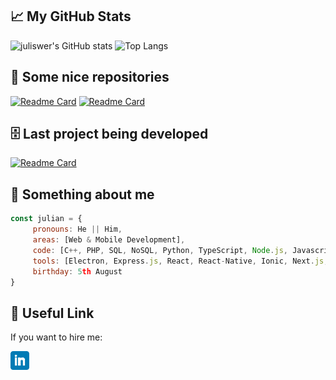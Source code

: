 ## &#x1f4c8; My GitHub Stats
![juliswer's GitHub stats](https://github-readme-stats.vercel.app/api?username=juliswer&show_icons=true&theme=gruvbox)
![Top Langs](https://github-readme-stats.vercel.app/api/top-langs/?username=juliswer&layout=compact&theme=gruvbox)
## 💬 Some nice repositories
[![Readme Card](https://github-readme-stats.vercel.app/api/pin/?username=juliswer&repo=random-pages&theme=gruvbox)](https://github.com/juliswer/random-pages.git)
[![Readme Card](https://github-readme-stats.vercel.app/api/pin/?username=juliswer&repo=Learning&theme=gruvbox)](https://github.com/juliswer/Learning.git)
## 🗄️ Last project being developed
[![Readme Card](https://github-readme-stats.vercel.app/api/pin/?username=juliswer&repo=memories-project-mern&theme=gruvbox)](https://github.com/juliswer/memories-project-mern.git)


## 💬 Something about me
```js
const julian = {
     pronouns: He || Him,
     areas: [Web & Mobile Development],
     code: [C++, PHP, SQL, NoSQL, Python, TypeScript, Node.js, Javascript, CSS & HTML],
     tools: [Electron, Express.js, React, React-Native, Ionic, Next.js, jQuery, Vue, Styled-components, Material-ui, Angular, Bootstrap, SaaS],
     birthday: 5th August
}
```
## 📇 Useful Link

<p align='center'>
     <p>If you want to hire me:</p>
<a target="_blank" href="https://www.linkedin.com/in/julian-swerdlin/"><img height="30" src="https://github.com/Raagh/Raagh/raw/master/linkedin.png?raw=true" alt="Linkedin logo"></a>&nbsp;&nbsp;
</p>
